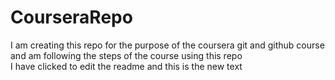 # CourseraRepo
I am creating this repo for the purpose of the coursera git and github course and am following the steps of the course using this repo <br>
I have clicked to edit the readme and this is the new text
